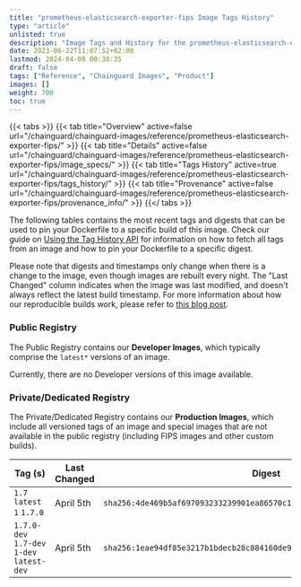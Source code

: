 ```yaml
---
title: "prometheus-elasticsearch-exporter-fips Image Tags History"
type: "article"
unlisted: true
description: "Image Tags and History for the prometheus-elasticsearch-exporter-fips Chainguard Image"
date: 2023-06-22T11:07:52+02:00
lastmod: 2024-04-08 00:38:35
draft: false
tags: ["Reference", "Chainguard Images", "Product"]
images: []
weight: 700
toc: true
---
```


{{< tabs >}}
{{< tab title="Overview" active=false url="/chainguard/chainguard-images/reference/prometheus-elasticsearch-exporter-fips/" >}}
{{< tab title="Details" active=false url="/chainguard/chainguard-images/reference/prometheus-elasticsearch-exporter-fips/image_specs/" >}}
{{< tab title="Tags History" active=true url="/chainguard/chainguard-images/reference/prometheus-elasticsearch-exporter-fips/tags_history/" >}}
{{< tab title="Provenance" active=false url="/chainguard/chainguard-images/reference/prometheus-elasticsearch-exporter-fips/provenance_info/" >}}
{{</ tabs >}}

The following tables contains the most recent tags and digests that can be used to pin your Dockerfile to a specific build of this image. Check our guide on [Using the Tag History API](/chainguard/chainguard-images/using-the-tag-history-api/) for information on how to fetch all tags from an image and how to pin your Dockerfile to a specific digest.

Please note that digests and timestamps only change when there is a change to the image, even though images are rebuilt every night. The "Last Changed" column indicates when the image was last modified, and doesn't always reflect the latest build timestamp. For more information about how our reproducible builds work, please refer to [this blog post](https://www.chainguard.dev/unchained/reproducing-chainguards-reproducible-image-builds).

### Public Registry
The Public Registry contains our **Developer Images**, which typically comprise the `latest*` versions of an image.

Currently, there are no Developer versions of this image available.

### Private/Dedicated Registry
The Private/Dedicated Registry contains our **Production Images**, which include all versioned tags of an image and special images that are not available in the public registry (including FIPS images and other custom builds).

| Tag (s)                                     | Last Changed | Digest                                                                    |
|---------------------------------------------|--------------|---------------------------------------------------------------------------|
|  `1.7` `latest` `1` `1.7.0`                 | April 5th    | `sha256:4de469b5af697093233239901ea86570c14db0fad3856989f72949c0a4375d19` |
|  `1.7.0-dev` `1.7-dev` `1-dev` `latest-dev` | April 5th    | `sha256:1eae94df85e3217b1bdecb28c884160de952d9b06b3b093fb269a834b819c308` |

